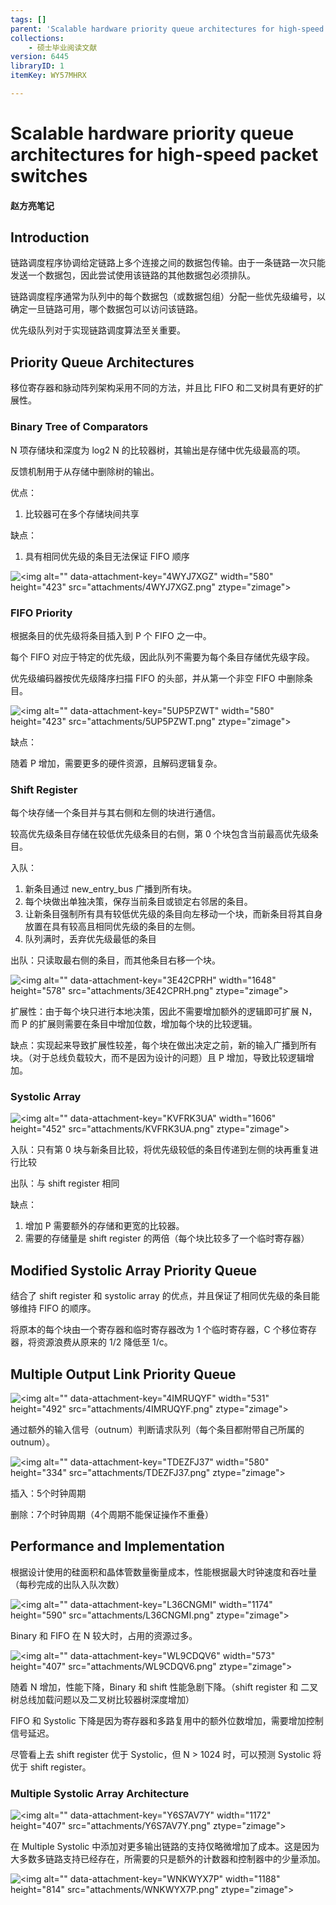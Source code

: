 ```yaml
---
tags: []
parent: 'Scalable hardware priority queue architectures for high-speed packet switches'
collections:
    - 硕士毕业阅读文献
version: 6445
libraryID: 1
itemKey: WY57MHRX

---
```

# Scalable hardware priority queue architectures for high-speed packet switches

#### 赵方亮笔记

## Introduction

链路调度程序协调给定链路上多个连接之间的数据包传输。由于一条链路一次只能发送一个数据包，因此尝试使用该链路的其他数据包必须排队。

链路调度程序通常为队列中的每个数据包（或数据包组）分配一些优先级编号，以确定一旦链路可用，哪个数据包可以访问该链路。

优先级队列对于实现链路调度算法至关重要。

## Priority Queue Architectures

移位寄存器和脉动阵列架构采用不同的方法，并且比 FIFO 和二叉树具有更好的扩展性。

### Binary Tree of Comparators

N 项存储块和深度为 log2 N 的比较器树，其输出是存储中优先级最高的项。

反馈机制用于从存储中删除树的输出。

优点：

1.  比较器可在多个存储块间共享

缺点：

1.  具有相同优先级的条目无法保证 FIFO 顺序

![\<img alt="" data-attachment-key="4WYJ7XGZ" width="580" height="423" src="attachments/4WYJ7XGZ.png" ztype="zimage">](attachments/4WYJ7XGZ.png)

### FIFO Priority

根据条目的优先级将条目插入到 P 个 FIFO 之一中。

每个 FIFO 对应于特定的优先级，因此队列不需要为每个条目存储优先级字段。

优先级编码器按优先级降序扫描 FIFO 的头部，并从第一个非空 FIFO 中删除条目。

![\<img alt="" data-attachment-key="5UP5PZWT" width="580" height="423" src="attachments/5UP5PZWT.png" ztype="zimage">](attachments/5UP5PZWT.png)

缺点：

随着 P 增加，需要更多的硬件资源，且解码逻辑复杂。

### Shift Register

每个块存储一个条目并与其右侧和左侧的块进行通信。

较高优先级条目存储在较低优先级条目的右侧，第 0 个块包含当前最高优先级条目。

入队：

1.  新条目通过 new\_entry\_bus 广播到所有块。
2.  每个块做出单独决策，保存当前条目或锁定右邻居的条目。
3.  让新条目强制所有具有较低优先级的条目向左移动一个块，而新条目将其自身放置在具有较高且相同优先级的条目的左侧。
4.  队列满时，丢弃优先级最低的条目

出队：只读取最右侧的条目，而其他条目右移一个块。

![\<img alt="" data-attachment-key="3E42CPRH" width="1648" height="578" src="attachments/3E42CPRH.png" ztype="zimage">](attachments/3E42CPRH.png)

扩展性：由于每个块只进行本地决策，因此不需要增加额外的逻辑即可扩展 N，而 P 的扩展则需要在条目中增加位数，增加每个块的比较逻辑。

缺点：实现起来导致扩展性较差，每个块在做出决定之前，新的输入广播到所有块。（对于总线负载较大，而不是因为设计的问题）且 P 增加，导致比较逻辑增加。

### Systolic Array

![\<img alt="" data-attachment-key="KVFRK3UA" width="1606" height="452" src="attachments/KVFRK3UA.png" ztype="zimage">](attachments/KVFRK3UA.png)

入队：只有第 0 块与新条目比较，将优先级较低的条目传递到左侧的块再重复进行比较

出队：与 shift register 相同

缺点：

1.  增加 P 需要额外的存储和更宽的比较器。
2.  需要的存储量是 shift register 的两倍（每个块比较多了一个临时寄存器）

## Modified Systolic Array Priority Queue

结合了 shift register 和 systolic array 的优点，并且保证了相同优先级的条目能够维持 FIFO 的顺序。

将原本的每个块由一个寄存器和临时寄存器改为 1 个临时寄存器，C 个移位寄存器，将资源浪费从原来的 1/2 降低至 1/c。

## Multiple Output Link Priority Queue

![\<img alt="" data-attachment-key="4IMRUQYF" width="531" height="492" src="attachments/4IMRUQYF.png" ztype="zimage">](attachments/4IMRUQYF.png)

通过额外的输入信号（outnum）判断请求队列（每个条目都附带自己所属的 outnum）。

![\<img alt="" data-attachment-key="TDEZFJ37" width="580" height="334" src="attachments/TDEZFJ37.png" ztype="zimage">](attachments/TDEZFJ37.png)

插入：5个时钟周期

删除：7个时钟周期（4个周期不能保证操作不重叠）

## Performance and Implementation

根据设计使用的硅面积和晶体管数量衡量成本，性能根据最大时钟速度和吞吐量（每秒完成的出队入队次数）

![\<img alt="" data-attachment-key="L36CNGMI" width="1174" height="590" src="attachments/L36CNGMI.png" ztype="zimage">](attachments/L36CNGMI.png)

Binary 和 FIFO 在 N 较大时，占用的资源过多。

![\<img alt="" data-attachment-key="WL9CDQV6" width="573" height="407" src="attachments/WL9CDQV6.png" ztype="zimage">](attachments/WL9CDQV6.png)

随着 N 增加，性能下降，Binary 和 shift 性能急剧下降。（shift register 和 二叉树总线加载问题以及二叉树比较器树深度增加）

FIFO 和 Systolic 下降是因为寄存器和多路复用中的额外位数增加，需要增加控制信号延迟。

尽管看上去 shift register 优于 Systolic，但 N > 1024 时，可以预测 Systolic 将优于 shift register。

### Multiple Systolic Array Architecture

![\<img alt="" data-attachment-key="Y6S7AV7Y" width="1172" height="407" src="attachments/Y6S7AV7Y.png" ztype="zimage">](attachments/Y6S7AV7Y.png)

在 Multiple Systolic 中添加对更多输出链路的支持仅略微增加了成本。这是因为大多数多链路支持已经存在，所需要的只是额外的计数器和控制器中的少量添加。

![\<img alt="" data-attachment-key="WNKWYX7P" width="1188" height="814" src="attachments/WNKWYX7P.png" ztype="zimage">](attachments/WNKWYX7P.png)
